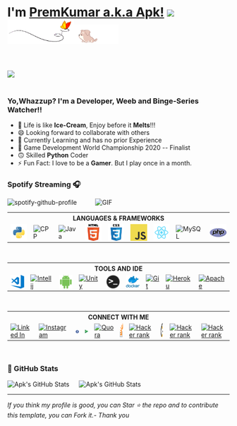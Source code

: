 # I'm [PremKumar a.k.a Apk!](https://github.com/PremApk) <img src="https://github.com/PremApk/PremApk/blob/main/imgs/Hi.gif" width="25px"><img src="butterfly.gif" width=30%><img src="dog.gif" width=20%>
<br><br>
![](https://github.com/PremApk/PremApk/blob/main/header_.png)
<br><br>
### Yo,Whazzup? I'm a Developer, Weeb and Binge-Series Watcher!!

- :icecream: Life is like **Ice-Cream**, Enjoy before it **Melts**!!!
- 😄 Looking forward to collaborate with others
- 🌱 Currently Learning and has no prior Experience
- 🥇 Game Development World Championship 2020 -- Finalist
- :upside_down_face: Skilled **Python** Coder
- ⚡ Fun Fact: I love to be a **Gamer**. But I play once in a month.


### Spotify Streaming 🎧
![spotify-github-profile](https://spotify-github-profile.vercel.app/api/view?uid=31i6kun2dwsyhtfrs3dtexobf5vy&cover_image=true&theme=novatorem) &nbsp; &nbsp; &ensp; &ensp; <img  alt="GIF" height="125px" src="https://media.giphy.com/media/J5B1Y8QZnzXXbLQIBu/giphy.gif" />
<br>

<table>
  <tr>
  <th colspan="10" align="middle">LANGUAGES & FRAMEWORKS</th>
  </tr>
  <tr>
  <td>
  <img align="middle" alt="Python" width="40px" src="https://raw.githubusercontent.com/github/explore/80688e429a7d4ef2fca1e82350fe8e3517d3494d/topics/python/python.png" />  
  </td>
  <td>
  <img align="middle" alt="CPP" width="40px" src="https://github.com/PremApk/PremApk/blob/main/imgs/c.svg" />  
  </td>
  <td>
  <img align="middle" alt="Java" width="38px" src="https://github.com/PremApk/PremApk/blob/main/imgs/jee.svg" />  
  </td>
  <td>
  <img align="middle" alt="HTML" width="40px" src="https://raw.githubusercontent.com/github/explore/80688e429a7d4ef2fca1e82350fe8e3517d3494d/topics/html/html.png" />  
  </td>
  <td>
  <img align="middle" alt="CSS3" width="40px" src="https://raw.githubusercontent.com/github/explore/80688e429a7d4ef2fca1e82350fe8e3517d3494d/topics/css/css.png" /> 
  </td>
  <td>
  <img align="middle" alt="JavaScript" width="40px" src="https://raw.githubusercontent.com/github/explore/80688e429a7d4ef2fca1e82350fe8e3517d3494d/topics/javascript/javascript.png" />
  </td>
  <td>
  <img align="middle" alt="React" width="40px" src="https://raw.githubusercontent.com/github/explore/80688e429a7d4ef2fca1e82350fe8e3517d3494d/topics/react/react.png" />
  </td>
   <td>
  <img align="middle" alt="MySQL" width="40px" src="https://github.com/PremApk/PremApk/blob/main/imgs/mysql-6.svg" />
  </td>
   <td>
  <img align="middle" alt="PHP" width="40px" src="https://raw.githubusercontent.com/github/explore/80688e429a7d4ef2fca1e82350fe8e3517d3494d/topics/php/php.png" />
  </td>
  </tr>
</table>

<br>

<table>
  <tr>
    <th colspan="10" align="middle">TOOLS AND IDE</th>
  </tr>
  <tr>
  <td>
    <a href="https://code.visualstudio.com/download">
    <img align="middle" alt="Visual Studio Code" width="40px" src="https://raw.githubusercontent.com/github/explore/80688e429a7d4ef2fca1e82350fe8e3517d3494d/topics/visual-studio-code/visual-studio-code.png"/> 
  </td>
  <td>
    <a href="https://www.jetbrains.com/idea/download/#section=windows">
    <img align="middle" alt="Intellij" width="40px" src="https://github.com/PremApk/PremApk/blob/main/imgs/intellij-idea.svg" /> 
  </td>
  <td>
    <a href="https://developer.android.com/studio">
    <img align="middle" alt="Android" width="40px" src="https://raw.githubusercontent.com/github/explore/80688e429a7d4ef2fca1e82350fe8e3517d3494d/topics/android/android.png" />
  </td>
  <td>
    <a href="https://unity.com/">
    <img align="middle" alt="Unity" width="40px" src="https://github.com/PremApk/PremApk/blob/main/imgs/unity.svg" /> 
  </td>
  <td>
    <a href="https://www.microsoft.com/en-us/p/windows-terminal/9n0dx20hk701?activetab=pivot:overviewtab">
    <img align="middle" alt="Terminal" width="40px" src="https://raw.githubusercontent.com/github/explore/80688e429a7d4ef2fca1e82350fe8e3517d3494d/topics/terminal/terminal.png" /> 
  </td>
  <td>
    <a href="https://www.docker.com/products/docker-desktop">
    <img align="middle" alt="Docker" width="40px" src="https://raw.githubusercontent.com/github/explore/80688e429a7d4ef2fca1e82350fe8e3517d3494d/topics/docker/docker.png" /> 
  </td>
  <td>
    <a href="https://git-scm.com/downloads">
    <img align="middle" alt="Git" width="40px" src="https://github.com/PremApk/PremApk/blob/main/imgs/git.svg" /> 
  </td>
  <td>
    <a href="https://www.heroku.com/">
    <img align="middle" alt="Heroku" width="40px" src="https://avatars.githubusercontent.com/u/23211?s=200&v=4" /> 
  </td>
  <td>
    <a href="https://www.apachefriends.org/download.html">
    <img align="middle" alt="Apache" width="40px" src="https://github.com/PremApk/PremApk/blob/main/imgs/xampp.svg" /> 
  </td>
  </tr>
</table>

<br>

<table>
  <tr>
     <th colspan="10" align="middle">CONNECT WITH ME</th>
  </tr>
  <tr>
  <td>
    <a href="https://www.linkedin.com/in/premkumar-arumugam/">
   <img width="35px" alt="Linked In" src="https://github.com/PremApk/PremApk/blob/main/imgs/linkedin.svg"/>
  </td>
  <td>
    <a href="https://www.instagram.com/its_apk/">
    <img width="35px" alt="Instagram" src="https://github.com/PremApk/PremApk/blob/main/imgs/instagram.svg"/> 
  </td>
  <td>
    <a href="https://www.facebook.com/a.premapk/">
    <img width="35px" alt="Facebook" src="https://github.com/PremApk/PremApk/blob/main/imgs/facebook.svg"/>
  </td>
  <td>
    <a href="https://games.app.goo.gl/gbWYXqqqutN5Jmg9A">
    <img width="35px" alt="Play Games" src="https://github.com/PremApk/PremApk/blob/main/imgs/playgames.svg"/>
  </td>
  <td>
    <a href="https://www.quora.com/profile/PremKumar-68">
   <img width="35px" alt="Quora" src="https://github.com/PremApk/PremApk/blob/main/imgs/quora.svg"/>
  </td>
  <td>
    <a href="https://stackoverflow.com/users/16359588/apk">
    <img height="32" width="32" alt="Hacker rank" src="https://raw.githubusercontent.com/PremApk/PremApk/3d0b82888bdc2d2f32e6d372e5b9c14a6d7fc24a/imgs/stackoverflow.svg"/>
  </td>
  <td>
    <a href="https://www.hackerrank.com/premapk">
    <img height="32" width="32" alt="Hacker rank" src="https://github.com/PremApk/PremApk/blob/main/imgs/hackerrank.svg"/>
  </td>
  <td>
    <a href="https://leetcode.com/its_apk/">
    <img height="32" width="32" alt="Hacker rank" src="https://raw.githubusercontent.com/PremApk/PremApk/main/imgs/leetcode.png"/>
  </td>
  <td>
    <a href="http://timcap.herokuapp.com/">
    <img height="32" width="32" alt="Hacker rank" src="https://raw.githubusercontent.com/PremApk/PremApk/main/imgs/Logo.ico"/>
  </td>
  <td>
    <a href="https://play.google.com/store/apps/details?id=com.awesome.i&hl=en">
    <img height="32" width="32" alt="Hacker rank" src="https://play-lh.googleusercontent.com/avch9Hr55jBqNa4_BgMS2HMoPV1BiPbx9c2Fj3tRzuigRMn2MrUc8xKe24vRNMmKdw=s180-rw"/>
  </td>
  </tr>
</table>

<br>

### :love_you_gesture: GitHub Stats 
<p float="left">
<img height="200px" width="400px" alt="Apk's GitHub Stats" src="https://github-readme-stats.vercel.app/api?username=premapk&show_icons=true&hide_border=false&theme=tokyonight"/>&ensp; &ensp;
<img height="200px" width="400px" alt="Apk's GitHub Stats" src="https://github-readme-streak-stats.herokuapp.com/?user=PremApk&theme=tokyonight"/> &ensp;
</p>
<!--
<img src="https://imgur.com/rilHVxA.png"/> 
-->

---
   *If you think my profile is good, you can Star ⭐ the repo and to contribute this template, you can Fork it.- Thank you*

[linkedin]:https://www.linkedin.com/in/premkumar-arumugam/
[hackerrank]:https://www.hackerrank.com/premapk
[leetcode]:https://leetcode.com/its_apk/
[insta]:https://www.instagram.com/its_apk/
[timcap]:http://timcap.herokuapp.com/
[quora]:https://www.quora.com/profile/PremKumar-68
[i++]:https://play.google.com/store/apps/details?id=com.awesome.i&hl=en
[fb]:https://www.facebook.com/a.premapk/
[games]:https://games.app.goo.gl/gbWYXqqqutN5Jmg9A
